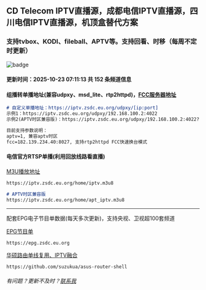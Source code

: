 ## CD Telecom IPTV直播源，成都电信IPTV直播源，四川电信IPTV直播源，机顶盒替代方案

### 支持tvbox、KODI、fileball、APTV等。支持回看、时移（每周不定时更新）

![badge](https://github.com/suzukua/iptv-cd-telecom/actions/workflows/cloudflare-pages.yml/badge.svg)

#### 更新时间：2025-10-23 07:11:13 共 152 条频道信息

#### 组播转单播地址(兼容udpxy、msd_lite、rtp2httpd)，[FCC服务器地址](https://github.com/stackia/rtp2httpd/blob/main/cn-fcc-collection.md)

```markdown
# 自定义单播地址：https://iptv.zsdc.eu.org/udpxy/[ip:port]
示例1：https://iptv.zsdc.eu.org/udpxy/192.168.100.2:4022
示例2(APTV时区兼容版)：https://iptv.zsdc.eu.org/udpxy/192.168.100.2:4022?aptv=1&fcc=182.139.234.40:8027

目前支持参数说明：
aptv=1, 兼容aptv时区
fcc=182.139.234.40:8027, 支持rtp2httpd FCC快速换台模式
```
    

#### 电信官方RTSP单播(利用回放线路看直播)
[M3U播放地址](https://iptv.zsdc.eu.org/home/iptv.m3u8) 

```markdown
https://iptv.zsdc.eu.org/home/iptv.m3u8

# APTV时区兼容版
https://iptv.zsdc.eu.org/home/apt_iptv.m3u8
```

----

配套EPG电子节目单数据(每天多次更新)，支持央视、卫视超100套频道

[EPG节目单](https://epg.zsdc.eu.org)
        
    https://epg.zsdc.eu.org

[华硕路由单线复用、IPTV融合](https://github.com/suzukua/asus-router-shell)

    https://github.com/suzukua/asus-router-shell

###### 有问题？更新不及时？[联系我](https://github.com/suzukua/iptv-cd-telecom/issues)
